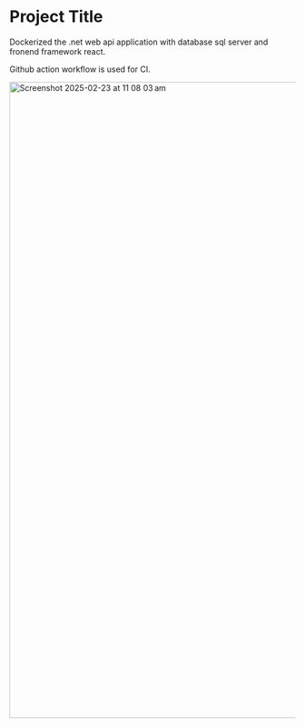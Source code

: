 
# Project Title

Dockerized the .net web api application with database sql server and fronend framework react.

Github action workflow is used for CI.



<img width="1120" alt="Screenshot 2025-02-23 at 11 08 03 am" src="https://github.com/user-attachments/assets/10a00ab4-09f4-4fa0-8b0a-04a417994e93" />
